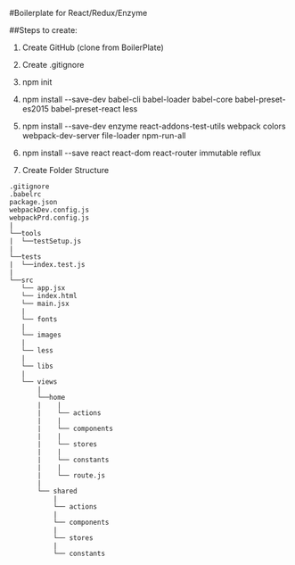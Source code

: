 #Boilerplate for React/Redux/Enzyme

##Steps to create:
1. Create GitHub (clone from BoilerPlate)
2. Create .gitignore
3. npm init
4. npm install --save-dev babel-cli babel-loader babel-core babel-preset-es2015 babel-preset-react less
5. npm install --save-dev enzyme react-addons-test-utils webpack colors webpack-dev-server file-loader npm-run-all
6. npm install --save react react-dom react-router immutable reflux

7. Create Folder Structure

```
.gitignore
.babelrc
package.json
webpackDev.config.js
webpackPrd.config.js
|
└──tools
|  └──testSetup.js
|
└──tests
|  └──index.test.js
|
└──src
   └── app.jsx
   └── index.html
   └── main.jsx
   |
   └── fonts
   |
   └── images
   |
   └── less
   |
   └── libs
   |
   └── views
       |
       └──home
       |    |
       |    └── actions
       |    |
       |    └── components
       |    |
       |    └── stores
       |    |
       |    └── constants
       |    |
       |    └── route.js
       |
       └── shared
           |
           └── actions
           |
           └── components
           |
           └── stores
           |
           └── constants
```